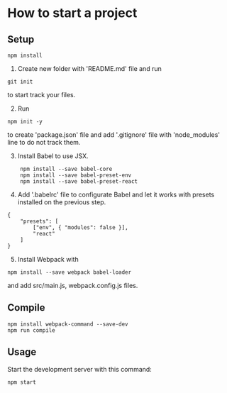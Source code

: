 # How to start a project

Setup
---
 
```
npm install
```

1. Create new folder with 'README.md' file and run 
```
git init
```
to start track your files.

2. Run
```
npm init -y
```
to create 'package.json' file and add '.gitignore' file with 'node_modules' line to do not track them.

3. Install Babel to use JSX.
```
    npm install --save babel-core
    npm install --save babel-preset-env
    npm install --save babel-preset-react
```
4. Add '.babelrc' file to configurate Babel and let it works with presets installed on the previous step.
 
```
{
    "presets": [
        ["env", { "modules": false }],
        "react"
    ]
}
```

5. Install Webpack with 
```
npm install --save webpack babel-loader
```

and add src/main.js, webpack.config.js files.


Compile
---
```
npm install webpack-command --save-dev
npm run compile
```
Usage
---
 
Start the development server with this command:
 
```
npm start
```